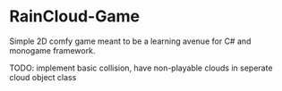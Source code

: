 # RainCloud-Game
Simple 2D comfy game meant to be a learning avenue for C# and monogame framework. 

TODO: implement basic collision, have non-playable clouds in seperate cloud object class
